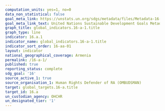 ```yaml
---
computation_units: yes=1, no=0
data_non_statistical: false
goal_meta_link: https://unstats.un.org/sdgs/metadata/files/Metadata-16-0A-01.pdf
goal_meta_link_text: United Nations Sustainable Development Goals Metadata (pdf 1361kB)
graph_title: global_indicators.16-a-1.title
graph_type: line
indicator: 16.a.1
indicator_name: global_indicators.16-a-1.title
indicator_sort_order: 16-aa-01
layout: indicator
national_geographical_coverage: Armenia
permalink: /16-a-1/
published: true
reporting_status: complete
sdg_goal: '16'
source_active_1: true
source_organisation_1: Human Rights Defender of RA (OMBUDSMAN)
target: global_targets.16-a.title
target_id: 16.a
un_custodian_agency: OHCHR
un_designated_tier: '1'
---
```

